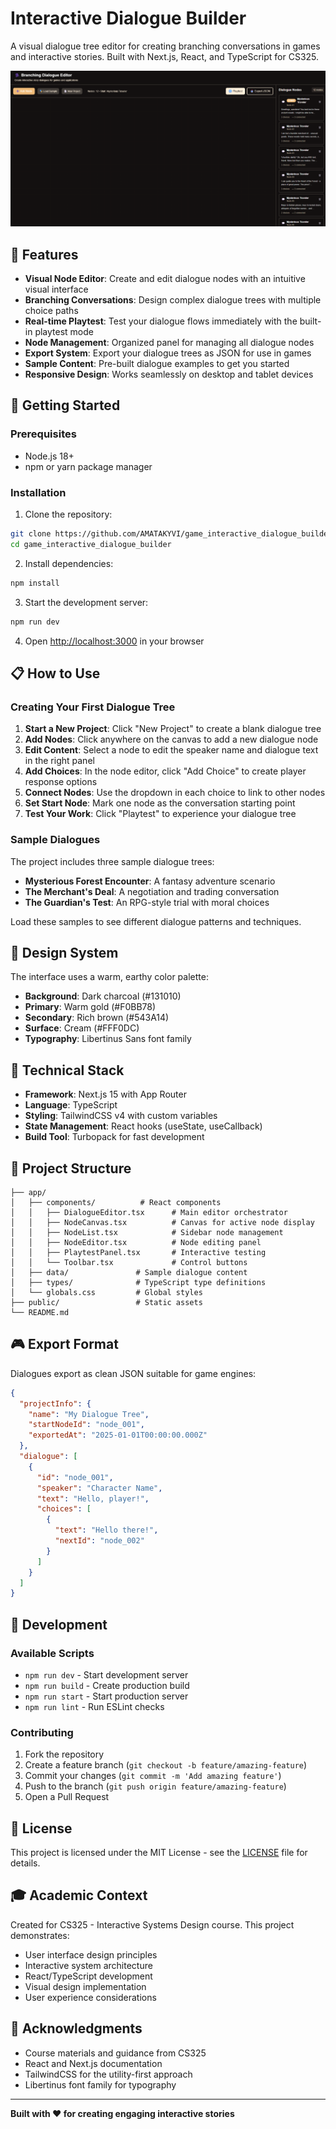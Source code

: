 # Interactive Dialogue Builder

A visual dialogue tree editor for creating branching conversations in games and interactive stories. Built with Next.js, React, and TypeScript for CS325.

![Dialogue Builder Screenshot](./public/main_for_read_me.png)

## 🎯 Features

- **Visual Node Editor**: Create and edit dialogue nodes with an intuitive visual interface
- **Branching Conversations**: Design complex dialogue trees with multiple choice paths
- **Real-time Playtest**: Test your dialogue flows immediately with the built-in playtest mode
- **Node Management**: Organized panel for managing all dialogue nodes
- **Export System**: Export your dialogue trees as JSON for use in games
- **Sample Content**: Pre-built dialogue examples to get you started
- **Responsive Design**: Works seamlessly on desktop and tablet devices

## 🚀 Getting Started

### Prerequisites

- Node.js 18+
- npm or yarn package manager

### Installation

1. Clone the repository:

```bash
git clone https://github.com/AMATAKYVI/game_interactive_dialogue_builder.git
cd game_interactive_dialogue_builder
```

2. Install dependencies:

```bash
npm install
```

3. Start the development server:

```bash
npm run dev
```

4. Open [http://localhost:3000](http://localhost:3000) in your browser

## 📋 How to Use

### Creating Your First Dialogue Tree

1. **Start a New Project**: Click "New Project" to create a blank dialogue tree
2. **Add Nodes**: Click anywhere on the canvas to add a new dialogue node
3. **Edit Content**: Select a node to edit the speaker name and dialogue text in the right panel
4. **Add Choices**: In the node editor, click "Add Choice" to create player response options
5. **Connect Nodes**: Use the dropdown in each choice to link to other nodes
6. **Set Start Node**: Mark one node as the conversation starting point
7. **Test Your Work**: Click "Playtest" to experience your dialogue tree

### Sample Dialogues

The project includes three sample dialogue trees:

- **Mysterious Forest Encounter**: A fantasy adventure scenario
- **The Merchant's Deal**: A negotiation and trading conversation
- **The Guardian's Test**: An RPG-style trial with moral choices

Load these samples to see different dialogue patterns and techniques.

## 🎨 Design System

The interface uses a warm, earthy color palette:

- **Background**: Dark charcoal (#131010)
- **Primary**: Warm gold (#F0BB78)
- **Secondary**: Rich brown (#543A14)
- **Surface**: Cream (#FFF0DC)
- **Typography**: Libertinus Sans font family

## 🔧 Technical Stack

- **Framework**: Next.js 15 with App Router
- **Language**: TypeScript
- **Styling**: TailwindCSS v4 with custom variables
- **State Management**: React hooks (useState, useCallback)
- **Build Tool**: Turbopack for fast development

## 📁 Project Structure

```
├── app/
│   ├── components/          # React components
│   │   ├── DialogueEditor.tsx      # Main editor orchestrator
│   │   ├── NodeCanvas.tsx          # Canvas for active node display
│   │   ├── NodeList.tsx            # Sidebar node management
│   │   ├── NodeEditor.tsx          # Node editing panel
│   │   ├── PlaytestPanel.tsx       # Interactive testing
│   │   └── Toolbar.tsx             # Control buttons
│   ├── data/               # Sample dialogue content
│   ├── types/              # TypeScript type definitions
│   └── globals.css         # Global styles
├── public/                 # Static assets
└── README.md
```

## 🎮 Export Format

Dialogues export as clean JSON suitable for game engines:

```json
{
  "projectInfo": {
    "name": "My Dialogue Tree",
    "startNodeId": "node_001",
    "exportedAt": "2025-01-01T00:00:00.000Z"
  },
  "dialogue": [
    {
      "id": "node_001",
      "speaker": "Character Name",
      "text": "Hello, player!",
      "choices": [
        {
          "text": "Hello there!",
          "nextId": "node_002"
        }
      ]
    }
  ]
}
```

## 🚧 Development

### Available Scripts

- `npm run dev` - Start development server
- `npm run build` - Create production build
- `npm run start` - Start production server
- `npm run lint` - Run ESLint checks

### Contributing

1. Fork the repository
2. Create a feature branch (`git checkout -b feature/amazing-feature`)
3. Commit your changes (`git commit -m 'Add amazing feature'`)
4. Push to the branch (`git push origin feature/amazing-feature`)
5. Open a Pull Request

## 📝 License

This project is licensed under the MIT License - see the [LICENSE](LICENSE) file for details.

## 🎓 Academic Context

Created for CS325 - Interactive Systems Design course. This project demonstrates:

- User interface design principles
- Interactive system architecture
- React/TypeScript development
- Visual design implementation
- User experience considerations

## 🤝 Acknowledgments

- Course materials and guidance from CS325
- React and Next.js documentation
- TailwindCSS for the utility-first approach
- Libertinus font family for typography

---

**Built with ❤️ for creating engaging interactive stories**
